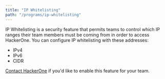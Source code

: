 ```yaml
---
title: "IP Whitelisting"
path: "/programs/ip-whitelisting"
---
```


IP Whitelisting is a security feature that permits teams to control which IP ranges their team members must be coming from in order to access HackerOne. You can configure IP whitelisting with these addresses:
* IPv4
* IPv6
* CIDR

[Contact HackerOne](https://support.hackerone.com/hc/en-us/requests/new) if you'd like to enable this feature for your team.  
